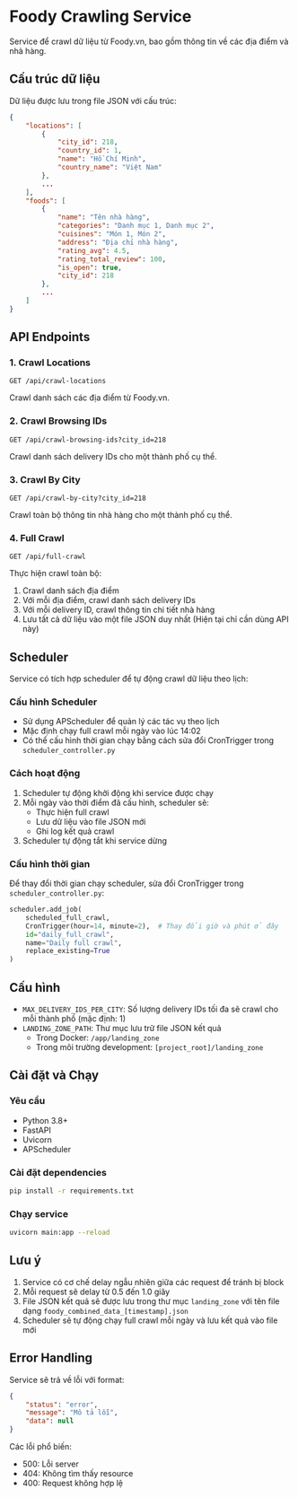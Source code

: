 # Foody Crawling Service

Service để crawl dữ liệu từ Foody.vn, bao gồm thông tin về các địa điểm và nhà hàng.

## Cấu trúc dữ liệu

Dữ liệu được lưu trong file JSON với cấu trúc:
```json
{
    "locations": [
        {
            "city_id": 218,
            "country_id": 1,
            "name": "Hồ Chí Minh",
            "country_name": "Việt Nam"
        },
        ...
    ],
    "foods": [
        {
            "name": "Tên nhà hàng",
            "categories": "Danh mục 1, Danh mục 2",
            "cuisines": "Món 1, Món 2",
            "address": "Địa chỉ nhà hàng",
            "rating_avg": 4.5,
            "rating_total_review": 100,
            "is_open": true,
            "city_id": 218
        },
        ...
    ]
}
```

## API Endpoints

### 1. Crawl Locations
```http
GET /api/crawl-locations
```
Crawl danh sách các địa điểm từ Foody.vn.

### 2. Crawl Browsing IDs
```http
GET /api/crawl-browsing-ids?city_id=218
```
Crawl danh sách delivery IDs cho một thành phố cụ thể.

### 3. Crawl By City
```http
GET /api/crawl-by-city?city_id=218
```
Crawl toàn bộ thông tin nhà hàng cho một thành phố cụ thể.

### 4. Full Crawl
```http
GET /api/full-crawl
```
Thực hiện crawl toàn bộ:
1. Crawl danh sách địa điểm
2. Với mỗi địa điểm, crawl danh sách delivery IDs
3. Với mỗi delivery ID, crawl thông tin chi tiết nhà hàng
4. Lưu tất cả dữ liệu vào một file JSON duy nhất (Hiện tại chỉ cần dùng API này)

## Scheduler

Service có tích hợp scheduler để tự động crawl dữ liệu theo lịch:

### Cấu hình Scheduler
- Sử dụng APScheduler để quản lý các tác vụ theo lịch
- Mặc định chạy full crawl mỗi ngày vào lúc 14:02
- Có thể cấu hình thời gian chạy bằng cách sửa đổi CronTrigger trong `scheduler_controller.py`

### Cách hoạt động
1. Scheduler tự động khởi động khi service được chạy
2. Mỗi ngày vào thời điểm đã cấu hình, scheduler sẽ:
   - Thực hiện full crawl
   - Lưu dữ liệu vào file JSON mới
   - Ghi log kết quả crawl
3. Scheduler tự động tắt khi service dừng

### Cấu hình thời gian
Để thay đổi thời gian chạy scheduler, sửa đổi CronTrigger trong `scheduler_controller.py`:
```python
scheduler.add_job(
    scheduled_full_crawl,
    CronTrigger(hour=14, minute=2),  # Thay đổi giờ và phút ở đây
    id="daily_full_crawl",
    name="Daily full crawl",
    replace_existing=True
)
```

## Cấu hình

- `MAX_DELIVERY_IDS_PER_CITY`: Số lượng delivery IDs tối đa sẽ crawl cho mỗi thành phố (mặc định: 1)
- `LANDING_ZONE_PATH`: Thư mục lưu trữ file JSON kết quả
  - Trong Docker: `/app/landing_zone`
  - Trong môi trường development: `[project_root]/landing_zone`

## Cài đặt và Chạy

### Yêu cầu
- Python 3.8+
- FastAPI
- Uvicorn
- APScheduler

### Cài đặt dependencies
```bash
pip install -r requirements.txt
```

### Chạy service
```bash
uvicorn main:app --reload
```

## Lưu ý

1. Service có cơ chế delay ngẫu nhiên giữa các request để tránh bị block
2. Mỗi request sẽ delay từ 0.5 đến 1.0 giây
3. File JSON kết quả sẽ được lưu trong thư mục `landing_zone` với tên file dạng `foody_combined_data_[timestamp].json`
4. Scheduler sẽ tự động chạy full crawl mỗi ngày và lưu kết quả vào file mới

## Error Handling

Service sẽ trả về lỗi với format:
```json
{
    "status": "error",
    "message": "Mô tả lỗi",
    "data": null
}
```

Các lỗi phổ biến:
- 500: Lỗi server
- 404: Không tìm thấy resource
- 400: Request không hợp lệ